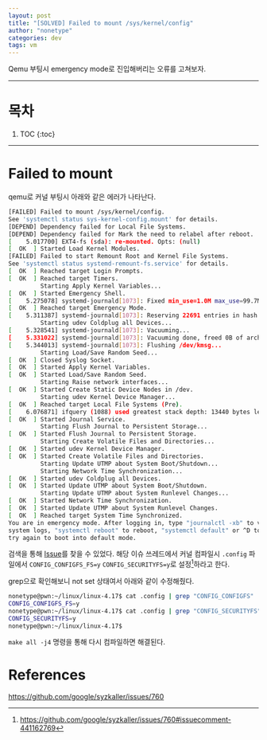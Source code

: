 ```yaml
---
layout: post
title: "[SOLVED] Failed to mount /sys/kernel/config"
author: "nonetype"
categories: dev
tags: vm
---
```


Qemu 부팅시 emergency mode로 진입해버리는 오류를 고쳐보자.

---

# 목차

1. TOC
{:toc}

---

# Failed to mount
qemu로 커널 부팅시 아래와 같은 에러가 나타난다.

```sh
[FAILED] Failed to mount /sys/kernel/config.
See 'systemctl status sys-kernel-config.mount' for details.
[DEPEND] Dependency failed for Local File Systems.
[DEPEND] Dependency failed for Mark the need to relabel after reboot.
[    5.017700] EXT4-fs (sda): re-mounted. Opts: (null)
[  OK  ] Started Load Kernel Modules.
[FAILED] Failed to start Remount Root and Kernel File Systems.
See 'systemctl status systemd-remount-fs.service' for details.
[  OK  ] Reached target Login Prompts.
[  OK  ] Reached target Timers.
         Starting Apply Kernel Variables...
[  OK  ] Started Emergency Shell.
[    5.275078] systemd-journald[1073]: Fixed min_use=1.0M max_use=99.7M max_size=12.4M min_size=512.0K keep_free=149.5M n_max_files=100
[  OK  ] Reached target Emergency Mode.
[    5.311387] systemd-journald[1073]: Reserving 22691 entries in hash table.
         Starting udev Coldplug all Devices...
[    5.328541] systemd-journald[1073]: Vacuuming...
[    5.331022] systemd-journald[1073]: Vacuuming done, freed 0B of archived journals from /run/log/journal/8c666b40dbed4f8b80d2d53e4ee371c0.
[    5.344013] systemd-journald[1073]: Flushing /dev/kmsg...
         Starting Load/Save Random Seed...
[  OK  ] Closed Syslog Socket.
[  OK  ] Started Apply Kernel Variables.
[  OK  ] Started Load/Save Random Seed.
         Starting Raise network interfaces...
[  OK  ] Started Create Static Device Nodes in /dev.
         Starting udev Kernel Device Manager...
[  OK  ] Reached target Local File Systems (Pre).
[    6.076871] ifquery (1088) used greatest stack depth: 13440 bytes left
[  OK  ] Started Journal Service.
         Starting Flush Journal to Persistent Storage...
[  OK  ] Started Flush Journal to Persistent Storage.
         Starting Create Volatile Files and Directories...
[  OK  ] Started udev Kernel Device Manager.
[  OK  ] Started Create Volatile Files and Directories.
         Starting Update UTMP about System Boot/Shutdown...
         Starting Network Time Synchronization...
[  OK  ] Started udev Coldplug all Devices.
[  OK  ] Started Update UTMP about System Boot/Shutdown.
         Starting Update UTMP about System Runlevel Changes...
[  OK  ] Started Network Time Synchronization.
[  OK  ] Started Update UTMP about System Runlevel Changes.
[  OK  ] Reached target System Time Synchronized.
You are in emergency mode. After logging in, type "journalctl -xb" to view
system logs, "systemctl reboot" to reboot, "systemctl default" or ^D to
try again to boot into default mode.
```

검색을 통해 [Issue](https://github.com/google/syzkaller/issues/760)를 찾을 수 있었다.
해당 이슈 쓰레드에서 커널 컴파일시 `.config` 파일에서 `CONFIG_CONFIGFS_FS=y` `CONFIG_SECURITYFS=y`로 설정[^issue]하라고 한다.

grep으로 확인해보니 not set 상태여서 아래와 같이 수정해줬다.

```sh
nonetype@pwn:~/linux/linux-4.17$ cat .config | grep "CONFIG_CONFIGFS"
CONFIG_CONFIGFS_FS=y
nonetype@pwn:~/linux/linux-4.17$ cat .config | grep "CONFIG_SECURITYFS"
CONFIG_SECURITYFS=y
nonetype@pwn:~/linux/linux-4.17$
```

`make all -j4` 명령을 통해 다시 컴파일하면 해결된다.

# References
<https://github.com/google/syzkaller/issues/760>



[^issue]: <https://github.com/google/syzkaller/issues/760#issuecomment-441162769>
